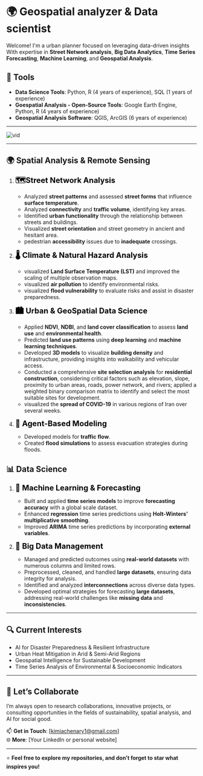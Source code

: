 # 🌍 Geospatial analyzer & Data scientist

Welcome! I'm a urban planner focused on leveraging data-driven insights With expertise in **Street Network analysis**, **Big Data Analytics**, **Time Series Forecasting**, **Machine Learning**, and **Geospatial Analysis**.

## 🔧 **Tools**

- **Data Science Tools**: Python, R (4 years of experience), SQL (1 years of experience)  
- **Goespatial Analysis - Open-Source Tools**: Google Earth Engine, Python, R (4 years of experience)  
- **Geospatial Analysis Software**: QGIS, ArcGIS (6 years of experience)

---

![vid](https://github.com/user-attachments/assets/60ab2699-28fe-4929-8964-6b86264e35c3)


---

## **🌍 Spatial Analysis & Remote Sensing**

1. <span style="font-size: 20px; color: black;">**🗺️Street Network Analysis**  
   - Analyzed **street patterns** and assessed **street forms** that influence **surface temperature**.  
   - Analyzed **connectivity** and **traffic volume**, identifying key areas.  
   - Identified **urban functionality** through the relationship between streets and buildings.
   - Visualized **street orientation** and street geometry in ancient and hesitant area.
   - pedestrian **accessibility** issues due to **inadequate** crossings.
   
2. <span style="font-size: 20px; color: black;">**🌡️ Climate & Natural Hazard Analysis**  
   - visualized **Land Surface Temperature (LST)** and improved the scaling of multiple observation maps.  
   - visualized **air pollution** to identify environmental risks.  
   - visualized **flood vulnerability** to evaluate risks and assist in disaster preparedness.

3. <span style="font-size: 20px; color: black;">**🏙️ Urban & GeoSpatial Data Science**  
   - Applied **NDVI**, **NDBI**, and **land cover classification** to assess **land use** and **environmental health**.  
   - Predicted **land use patterns** using **deep learning** and **machine learning techniques**.  
   - Developed **3D models** to visualize **building density** and infrastructure, providing insights into walkability and vehicular access.
   - Conducted a comprehensive **site selection analysis** for **residential construction**, considering critical factors such as elevation, slope, proximity to urban areas, roads, power network, and rivers; applied a weighted binary comparison matrix to identify and select the most suitable sites for development.
   -  visualized the **spread of COVID-19** in various regions of Iran over several weeks.

4. <span style="font-size: 20px; color: black;">**🚗 Agent-Based Modeling**  
   - Developed models for **traffic flow**.  
   - Created **flood simulations** to assess evacuation strategies during floods.

## **📊 Data Science**

1. <span style="font-size: 20px; color: black;">**🤖 Machine Learning & Forecasting**  
   - Built and applied **time series models** to improve **forecasting accuracy** with a global scale dataset.  
   - Enhanced **regression** time series predictions using **Holt-Winters’ multiplicative smoothing**.  
   - Improved **ARIMA** time series predictions by incorporating **external variables**.

2. <span style="font-size: 20px; color: black;">**💾 Big Data Management**  
   - Managed and predicted outcomes using **real-world datasets** with numerous columns and limited rows.  
   - Preprocessed, cleaned, and handled **large datasets**, ensuring data integrity for analysis.  
   - Identified and analyzed **interconnections** across diverse data types.  
   - Developed optimal strategies for forecasting **large datasets**, addressing real-world challenges like **missing data** and **inconsistencies**.

---


## 🔍 Current Interests

- AI for Disaster Preparedness & Resilient Infrastructure  
- Urban Heat Mitigation in Arid & Semi-Arid Regions  
- Geospatial Intelligence for Sustainable Development  
- Time Series Analysis of Environmental & Socioeconomic Indicators  

---

## 🤝 Let’s Collaborate

I’m always open to research collaborations, innovative projects, or consulting opportunities in the fields of sustainability, spatial analysis, and AI for social good.

📫 **Get in Touch**: [kimiachenary1@gmail.com]  
🌐 **More**: [Your LinkedIn or personal website]

---

⭐ **Feel free to explore my repositories, and don’t forget to star what inspires you!**


